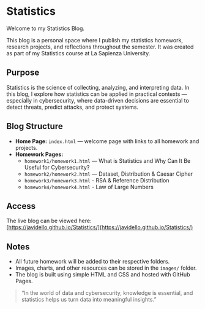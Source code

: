 # Statistics 

Welcome to my Statistics Blog.

This blog is a personal space where I publish my statistics homework, research projects, and reflections throughout the semester. It was created as part of my Statistics course at La Sapienza University.

## Purpose

Statistics is the science of collecting, analyzing, and interpreting data. In this blog, I explore how statistics can be applied in practical contexts — especially in cybersecurity, where data-driven decisions are essential to detect threats, predict attacks, and protect systems.

## Blog Structure

- **Home Page:** `index.html` — welcome page with links to all homework and projects.
- **Homework Pages:**
  - `homework1/homework1.html` — What is Statistics and Why Can It Be Useful for Cybersecurity?
  - `homework2/homework2.html` — Dataset, Distribution & Caesar Cipher
  - `homework3/homework3.html` - RSA & Reference Distribution
  - `homework4/homework4.html` - Law of Large Numbers



## Access

The live blog can be viewed here:  
[https://javidello.github.io/Statistics/](https://javidello.github.io/Statistics/)


## Notes

- All future homework will be added to their respective folders.
- Images, charts, and other resources can be stored in the `images/` folder.
- The blog is built using simple HTML and CSS and hosted with GitHub Pages.

> “In the world of data and cybersecurity, knowledge is essential, and statistics helps us turn data into meaningful insights.”

